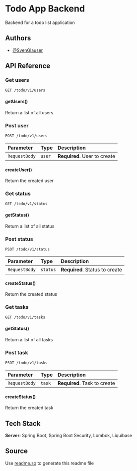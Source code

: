 
# Todo App Backend

Backend for a todo list application


## Authors

- [@SvenGlauser](https://www.github.com/svenglauser)


## API Reference

### Get users

```http
GET /todo/v1/users
```

#### getUsers()

Return a list of all users

### Post user

```http
POST /todo/v1/users
```

| Parameter     | Type   | Description                  |
|:--------------|:-------|:-----------------------------|
| `RequestBody` | `user` | **Required**. User to create |

#### createUser()

Return the created user

### Get status

```http
GET /todo/v1/status
```

#### getStatus()

Return a list of all status

### Post status

```http
PSOT /todo/v1/status
```

| Parameter     | Type     | Description                    |
|:--------------|:---------|:-------------------------------|
| `RequestBody` | `status` | **Required**. Status to create |

#### createStatus()

Return the created status

### Get tasks

```http
GET /todo/v1/tasks
```

#### getStatus()

Return a list of all tasks

### Post task

```http
PSOT /todo/v1/tasks
```

| Parameter     | Type   | Description                  |
|:--------------|:-------|:-----------------------------|
| `RequestBody` | `task` | **Required**. Task to create |

#### createStatus()

Return the created task


## Tech Stack

**Server:** Spring Boot, Spring Boot Security, Lombok, Liquibase


## Source

Use [readme.so]("https://readme.so/editor") to generate this readme file